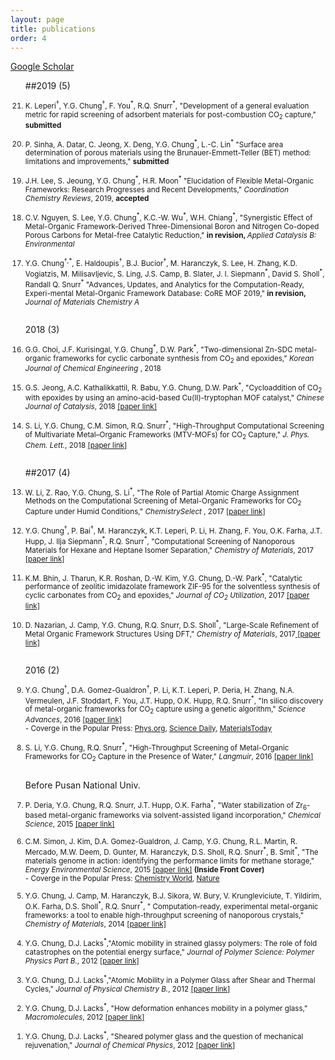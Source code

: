 ```yaml
---
layout: page
title: publications
order: 4
---
```

<a href="https://scholar.google.co.kr/citations?hl=en&user=1bRl4o4AAAAJ&view_op=list_works&sortby=pubdate">Google Scholar </a>
<br>
<ol reversed>

##2019 (5)

<small>
<li>K. Leperi<sup>†</sup>, Y.G. Chung<sup>†</sup>, F. You<sup>*</sup>, R.Q. Snurr<sup>*</sup>, "Development of a general evaluation metric for rapid screening of adsorbent materials for post-combustion CO<sub>2</sub> capture,"  <b>submitted</b> </li>
<br>
<li>P. Sinha, A. Datar, C. Jeong, X. Deng, Y.G. Chung<sup>*</sup>, L.-C. Lin<sup>*</sup> &#34;Surface area determination of porous materials using the Brunauer-Emmett-Teller (BET) method: limitations and improvements,&#34; <b>submitted</b> </li>
<br>
<li>J.H. Lee, S. Jeoung, Y.G. Chung<sup>*</sup>, H.R. Moon<sup>*</sup> &#34;Elucidation of Flexible Metal-Organic Frameworks: Research Progresses and Recent Developments,&#34; <i> Coordination Chemistry Reviews</i>, 2019, <b>accepted</b> </li>
<br>
<li>C.V. Nguyen, S. Lee, Y.G. Chung<sup>*</sup>, K.C.-W. Wu<sup>*</sup>, W.H. Chiang<sup>*</sup>, &#34;Synergistic Effect of Metal-Organic Framework-Derived Three-Dimensional Boron and Nitrogen Co-doped Porous Carbons for Metal-free Catalytic Reduction,&#34;  <b>in revision, </b> <i>Applied Catalysis B: Environmental</i></li>
<br>
<li>Y.G. Chung<sup>†,*</sup>, E. Haldoupis<sup>†</sup>, B.J. Bucior<sup>†</sup>, M. Haranczyk, S. Lee, H. Zhang, K.D. Vogiatzis, M. Milisavljevic, S. Ling, J.S. Camp, B. Slater, J. I. Siepmann<sup>*</sup>, David S. Sholl<sup>*</sup>, Randall Q. Snurr<sup>*</sup> &#34;Advances, Updates, and Analytics for the Computation-Ready, Experi-mental Metal-Organic Framework Database: CoRE MOF 2019,&#34; <b>in revision, </b> <i>Journal of Materials Chemistry A</i></li>
<br>
</small>

2018 (3)

<small>
<li>G.G. Choi, J.F. Kurisingal, Y.G. Chung<sup>*</sup>, D.W. Park<sup>*</sup>, &#34;Two-dimensional Zn-SDC metal-organic frameworks for cyclic carbonate synthesis from CO<sub>2</sub> and epoxides,&#34; <i> Korean Journal of Chemical Engineering </i>, 2018 </li>
<br>
<li>G.S. Jeong, A.C. Kathalikkattil, R. Babu, Y.G. Chung, D.W. Park<sup>*</sup>, &#34;Cycloaddition of CO<sub>2</sub> with epoxides by using an amino-acid-based Cu(II)-tryptophan MOF catalyst,&#34; <i> Chinese Journal of Catalysis</i>, 2018 <a href="http://www.cjcatal.org/EN/abstract/abstract22354.shtml"> [paper link]</a> </li>
<br>
<li>S. Li, Y.G. Chung, C.M. Simon, R.Q. Snurr<sup>*</sup>, &#34;High-Throughput Computational Screening of Multivariate Metal–Organic Frameworks (MTV-MOFs) for CO<sub>2</sub> Capture,&#34; <i> J. Phys. Chem. Lett.</i>, 2018 <a href="http://pubs.acs.org/doi/10.1021/acs.jpclett.7b02700"> [paper link]</a> </li>
<br>
</small>

##2017 (4)

<small>
<li>W. Li, Z. Rao, Y.G. Chung, S. Li<sup>*</sup>, &#34;The Role of Partial Atomic Charge Assignment Methods on the Computational Screening of Metal-Organic Frameworks for CO<sub>2</sub> Capture under Humid Conditions,&#34; <i> ChemistrySelect </i>, 2017 <a href="http://onlinelibrary.wiley.com/doi/10.1002/slct.201701934/abstract"> [paper link] </a> </li>
<br>
<li>Y.G. Chung<sup>†</sup>, P. Bai<sup>†</sup>, M. Haranczyk, K.T. Leperi, P. Li, H. Zhang, F. You, O.K. Farha, J.T. Hupp, J. Ilja Siepmann<sup>*</sup>, R.Q. Snurr<sup>*</sup>, &#34;Computational Screening of Nanoporous Materials for Hexane and Heptane Isomer Separation,&#34; <i>Chemistry of Materials</i>, 2017 <a href="http://pubs.acs.org/doi/10.1021/acs.chemmater.7b01565"> [paper link]</a></li>
<br>
<li>K.M. Bhin, J. Tharun, K.R. Roshan, D.-W. Kim, Y.G. Chung, D.-W. Park<sup>*</sup>, &#34;Catalytic performance of zeolitic imidazolate framework ZIF-95 for the solventless synthesis of cyclic carbonates from CO<sub>2</sub> and epoxides,&#34; <i>Journal of CO<sub>2</sub> Utilization</i>, 2017 <a href="http://www.sciencedirect.com/science/article/pii/S2212982016300634"> [paper link] </a></li>
<br>
<li>D. Nazarian, J. Camp, Y.G. Chung, R.Q. Snurr, D.S. Sholl<sup>*</sup>, &#34;Large-Scale Refinement of Metal Organic Framework Structures Using DFT,&#34; <i>Chemistry of Materials</i>, 2017<a href="http://pubs.acs.org/doi/abs/10.1021/acs.chemmater.6b04226"> [paper link]</a></li>
<br>
</small>

2016 (2)

<small>
<li>Y.G. Chung<sup>†</sup>, D.A. Gomez-Gualdron<sup>†</sup>, P. Li, K.T. Leperi, P. Deria, H. Zhang, N.A. Vermeulen, J.F. Stoddart, F. You, J.T. Hupp, O.K. Hupp, R.Q. Snurr<sup>*</sup>,  &#34;In silico discovery of metal-organic frameworks for CO<sub>2</sub> capture using a genetic algorithm,&#34; <i>Science Advances</i>, 2016 <a href="http://advances.sciencemag.org/content/2/10/e1600909"> [paper link]</a></li>
- Coverge in the Popular Press: <a href="http://phys.org/news/2016-10-genetic-algorithm-rapidly-candidates-pre-combustion.html">Phys.org</a>, <a href="https://www.sciencedaily.com/releases/2016/10/161017112102.htm">Science Daily</a>, <a href="http://www.materialstoday.com/computation-theory/news/way-to-identify-best-mof-for-the-job/">MaterialsToday </a><br>
<br>
<li>S. Li, Y.G. Chung, R.Q. Snurr<sup>*</sup>, &#34;High-Throughput Screening of Metal-Organic Frameworks for CO<sub>2</sub> Capture in the Presence of Water,&#34; <i>Langmuir</i>, 2016 <a href="http://pubs.acs.org/doi/abs/10.1021/acs.langmuir.6b02803"> [paper link]</a></li>
<br>
</small>

Before Pusan National Univ.

<small>
<li>P. Deria, Y.G. Chung, R.Q. Snurr, J.T. Hupp, O.K. Farha<sup>*</sup>, &#34;Water stabilization of Zr<sub>6</sub>-based metal-organic frameworks via solvent-assisted ligand incorporation,&#34; <i>Chemical Science</i>, 2015 <a href="http://dx.doi.org/10.1039/C5SC01784J"> [paper link]</a></li>
<br>
<li>C.M. Simon, J. Kim, D.A. Gomez-Gualdron, J. Camp, Y.G. Chung, R.L. Martin, R. Mercado, M.W. Deem, D. Gunter, M. Haranczyk, D.S. Sholl, R.Q. Snurr<sup>*</sup>, B. Smit<sup>*</sup>, &#34;The materials genome in action: identifying the performance limits for methane storage,&#34; <i>Energy Environmental Science</i>, 2015 <a href="http://dx.doi.org/10.1039/C4EE03515A"> [paper link]</a> <b>(Inside Front Cover)</b>
  <br>- Coverge in the Popular Press: <a href="https://www.chemistryworld.com/research/nanoporous-methane-storage-an-impossible-target/8272.article">Chemistry World</a>, <a href="http://www.nature.com/news/can-artificial-intelligence-create-the-next-wonder-material-1.19850">Nature</a></li>
<br>
<li>Y.G. Chung, J. Camp, M. Haranczyk, B.J. Sikora, W. Bury, V. Krungleviciute, T. Yildirim, O.K. Farha, D.S. Sholl<sup>*</sup>, R.Q. Snurr<sup>*</sup>, &#34; Computation-ready, experimental metal-organic frameworks: a tool to enable high-throughput screening of nanoporous crystals,&#34;  <i>Chemistry of Materials</i>, 2014 <a href="http://pubs.acs.org/doi/abs/10.1021/cm502594j"> [paper link]</a></li>
<br>
<li>Y.G. Chung, D.J. Lacks<sup>*</sup>,&#34;Atomic mobility in strained glassy polymers: The role of fold catastrophes on the potential energy surface,&#34;  <i>Journal of Polymer Science: Polymer Physics Part B.</i>, 2012 <a href="http://onlinelibrary.wiley.com/doi/10.1002/polb.23166/full"> [paper link]</a></li>
<br>
<li>Y.G. Chung, D.J. Lacks<sup>*</sup>,&#34;Atomic Mobility in a Polymer Glass after Shear and Thermal Cycles,&#34; <i>Journal of Physical Chemistry B.</i>, 2012 <a href="http://pubs.acs.org/doi/abs/10.1021/jp309772f"> [paper link]</a></li>
<br>
<li>Y.G. Chung, D.J. Lacks<sup>*</sup>, &#34;How deformation enhances mobility in a polymer glass,&#34; <i>Macromolecules</i>, 2012 <a href="http://pubs.acs.org/doi/abs/10.1021/ma300431x"> [paper link]</a></li>
<br>
<li>Y.G. Chung, D.J. Lacks<sup>*</sup>, &#34;Sheared polymer glass and the question of mechanical rejuvenation,&#34; <i>Journal of Chemical Physics</i>, 2012 <a href="http://scitation.aip.org/content/aip/journal/jcp/136/12/10.1063/1.3698473"> [paper link]</a></li>
<br>
</small>
</ol>
